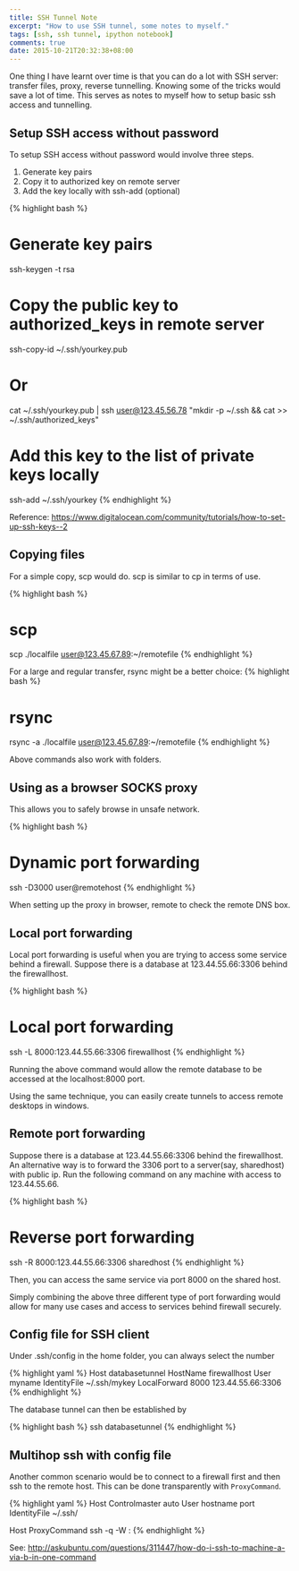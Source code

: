 ```yaml
---
title: SSH Tunnel Note
excerpt: "How to use SSH tunnel, some notes to myself."
tags: [ssh, ssh tunnel, ipython notebook]
comments: true
date: 2015-10-21T20:32:38+08:00
---
```


One thing I have learnt over time is that you can do a lot with SSH
server: transfer files, proxy, reverse tunnelling.  Knowing some of
the tricks would save a lot of time.
This serves as notes to myself how to setup basic ssh access and tunnelling.


## Setup SSH access without password

To setup SSH access without password would involve three steps.

1. Generate key pairs
2. Copy it to authorized key on remote server
3. Add the key locally with ssh-add (optional)

{% highlight bash %}
# Generate key pairs
ssh-keygen -t rsa
# Copy the public key to authorized_keys in remote server
ssh-copy-id ~/.ssh/yourkey.pub
# Or 
cat ~/.ssh/yourkey.pub | ssh user@123.45.56.78 "mkdir -p ~/.ssh && cat >>  ~/.ssh/authorized_keys"
# Add this key to the list of private keys locally
ssh-add ~/.ssh/yourkey
{% endhighlight %}

Reference: <https://www.digitalocean.com/community/tutorials/how-to-set-up-ssh-keys--2>

## Copying files

For a simple copy, scp would do.  scp is similar to cp in terms of
use. 

{% highlight bash %}
# scp
scp ./localfile user@123.45.67.89:~/remotefile
{% endhighlight %}

For a large and regular transfer, rsync might be a better choice:
{% highlight bash %}
# rsync
rsync -a ./localfile user@123.45.67.89:~/remotefile
{% endhighlight %}

Above commands also work with folders.

## Using as a browser SOCKS proxy

This allows you to safely browse in unsafe network.

{% highlight bash %}
# Dynamic port forwarding
ssh -D3000 user@remotehost
{% endhighlight %}

When setting up the proxy in browser, remote to check the remote DNS
box.


## Local port forwarding

Local port forwarding is useful when you are trying to access some service behind a firewall.  Suppose there is a database at 123.44.55.66:3306 behind the firewallhost.

{% highlight bash %}
# Local port forwarding
ssh -L 8000:123.44.55.66:3306 firewallhost
{% endhighlight %}

Running the above command would allow the remote database to be
accessed at the localhost:8000 port. 

Using the same technique, you can easily create tunnels to access
remote desktops in windows. 



## Remote port forwarding

Suppose there is a database at 123.44.55.66:3306 behind the firewallhost.
An alternative way is to forward the 3306 port to a server(say,
sharedhost) with public ip.  Run the following command on any machine
with access to 123.44.55.66.

{% highlight bash %}
# Reverse port forwarding
ssh -R 8000:123.44.55.66:3306 sharedhost
{% endhighlight %}

Then, you can access the same service via port 8000 on the shared host.

Simply combining the above three different type of port forwarding
would allow for many use cases and access to services behind firewall
securely.

## Config file for SSH client

Under .ssh/config in the home folder, you can always select the number 

{% highlight yaml %}
Host databasetunnel
    HostName firewallhost
    User myname
    IdentityFile ~/.ssh/mykey
    LocalForward 8000 123.44.55.66:3306
{% endhighlight %}

The database tunnel can then be established by 

{% highlight bash %}
ssh databasetunnel
{% endhighlight %}


## Multihop ssh with config file

Another common scenario would be to connect to a firewall first and
then ssh to the remote host.  This can be done transparently with
`ProxyCommand`.

{% highlight yaml %}
Host <visible hostname alias>
        Controlmaster auto
        User <user>
        hostname <visible hostname>
        port <port>
        IdentityFile ~/.ssh/<id file>

Host <private LAN hostname alias>
     ProxyCommand ssh -q -W <private LAN hostname>:<private LAN port> <visible hostname alias>
{% endhighlight %}
     
See: <http://askubuntu.com/questions/311447/how-do-i-ssh-to-machine-a-via-b-in-one-command>
